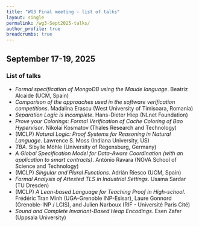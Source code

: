 ```yaml
---
title: "WG3 Final meeting - list of talks"
layout: single
permalink: /wg3-Sept2025-talks/
author_profile: true
breadcrumbs: true
---
```



## September 17-19, 2025

<!--[<img src="/_pages/WG3/Feb2022/WG3-meeting-way.jpg" width="300"/>](/_pages/WG3/Feb2022/WG3-meeting-way.jpg)-->

### List of talks

- _Formal specification of MongoDB using the Maude language_. Beatriz Alcaide (UCM, Spain)
- _Comparison of the approaches used in the software verification competitions_. Madalina Erascu (West University of Timisoara, Romania) 
- _Separation Logic is incomplete_. Hans-Dieter Hiep (NLnet Foundation)
- _Prove your Colorings: Formal Verification of Cache Coloring of Bao Hypervisor_. Nikolai Kosmatov (Thales Research and Technology)
- (MCLP) _Natural Logic: Proof Systems for Reasoning in Natural Language_. Lawrence S. Moss (Indiana University, US)
- _TBA_. Sibylle Möhle (University of Regensburg, Germany)
- _A Global Specification Model for Data-Aware Coordination (with an application to smart contracts)_. António Ravara (NOVA School of Science and Technology)
- (MCLP) _Singular and Plural Functions_. Adrián Riesco (UCM, Spain)
- _Formal Analysis of Attested TLS in Industrial Settings_. Usama Sardar (TU Dresden)
- (MCLP) _A Lean-based Language for Teaching Proof in High-school_.  Frédéric Tran Minh (UGA-Grenoble INP-Esisar), Laure Gonnord (Grenoble-INP / LCIS), and Julien Narboux (RIF - Université Paris Cité)
- _Sound and Complete Invariant-Based Heap Encodings_. Esen Zafer (Uppsala University)
